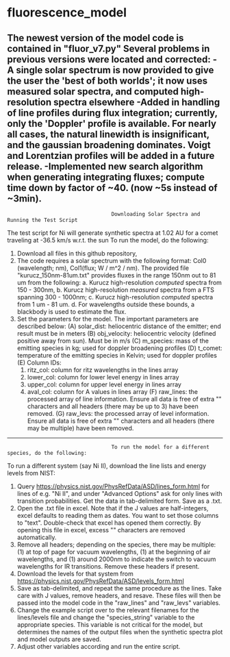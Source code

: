 # fluorescence_model

The newest version of the model code is contained in "fluor_v7.py"
Several problems in previous versions were located and corrected:
-A single solar spectrum is now provided to give the user the 'best of both worlds'; it now uses measured solar spectra, and computed high-resolution spectra elsewhere
-Added in handling of line profiles during flux integration; currently, only the 'Doppler' profile is available. For nearly all cases, the natural linewidth is insignificant, and the gaussian broadening dominates. Voigt and Lorentzian profiles will be added in a future release.
-Implemented new search algorithm when generating integrating fluxes; compute time down by factor of ~40. (now ~5s instead of ~3min). 
----
                                      Downloading Solar Spectra and Running the Test Script
The test script for Ni will generate synthetic spectra at 1.02 AU for a comet traveling at -36.5 km/s w.r.t. the sun
To run the model, do the following:

1. Download all files in this github repository,
2. The code requires a solar spectrum with the following format: Col0 (wavelength; nm), Col1(flux; W / m^2 / nm). The provided file "kurucz_150nm-81um.txt" provides fluxes in the range 150nm out to 81 um from the following:
  a. Kurucz high-resolution *computed* spectra from 150 - 300nm, 
  b. Kurucz high-resolution *measured* spectra from a FTS spanning 300 - 1000nm;
  c. Kurucz high-resolution *computed* spectra from 1 um - 81 um. 
  d. For wavelengths outside these bounds, a blackbody is used to estimate the flux. 
3. Set the parameters for the model. The important parameters are described below:
  (A) solar_dist: heliocentric distance of the emitter; end result must be in meters
  (B) obj_velocity: heliocentric velocity (defined positive away from sun). Must be in m/s
  (C) m_species: mass of the emitting species in kg; used for doppler broadening profiles
  (D) t_comet: temperature of the emitting species in Kelvin; used for doppler profiles
  (E) Column IDs: 
      1. ritz_col: column for ritz wavelengths in the lines array
      2. lower_col: column for lower level energy in lines array
      3. upper_col: column for upper level energy in lines array
      4. aval_col: column for A values in lines array
  (F) raw_lines: the processed array of line information. Ensure all data is free of extra "" characters and all headers (there may be up to 3) have been removed.
  (G) raw_levs: the processed array of level information. Ensure all data is free of extra "" characters and all headers (there may be multiple) have been removed. 

----
                                      To run the model for a different species, do the following:
To run a different system (say Ni II), download the line lists and energy levels from NIST:
1. Query https://physics.nist.gov/PhysRefData/ASD/lines_form.html for lines of e.g. "Ni II", and under "Advanced Options" ask for only lines with transition probabilities. Get the data in tab-delimited form. Save as a .txt.
2. Open the .txt file in excel. Note that if the J values are half-integers, excel defaults to reading them as dates. You want to set those columns to "text". Double-check that excel has opened them correctly. By opening this file in excel, excess "" characters are removed automatically.
3. Remove all headers; depending on the species, there may be multiple: (1) at top of page for vacuum wavelengths, (1) at the beginning of air wavelengths, and (1) around 2000nm to indicate the switch to vacuum wavelengths for IR transitions. Remove these headers if present.
4. Download the levels for that system from https://physics.nist.gov/PhysRefData/ASD/levels_form.html
5. Save as tab-delimited, and repeat the same procedure as the lines. Take care with J values, remove headers, and resave. These files will then be passed into the model code in the "raw_lines" and "raw_levs" variables.
6. Change the example script over to the relevant filenames for the lines/levels file and change the "species_string" variable to the appropriate species. This variable is not critical for the model, but determines the names of the output files when the synthetic spectra plot and model outputs are saved.
7. Adjust other variables according and run the entire script.


